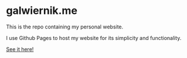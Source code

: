 # galwiernik.me
This is the repo containing my personal website.

I use Github Pages to host my website for its simplicity and functionality.

[See it here!](https://galwiernik.me)
